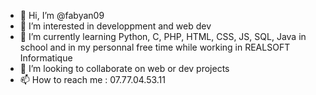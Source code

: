 - 👋 Hi, I’m @fabyan09
- 👀 I’m interested in developpment and web dev
- 🌱 I’m currently learning Python, C, PHP, HTML, CSS, JS, SQL, Java in school and in my personnal free time while working in REALSOFT Informatique
- 💞️ I’m looking to collaborate on web or dev projects
- 📫 How to reach me : 07.77.04.53.11

<!---
fabyan09/fabyan09 is a ✨ special ✨ repository because its `README.md` (this file) appears on your GitHub profile.
You can click the Preview link to take a look at your changes.
--->
